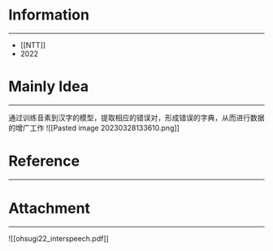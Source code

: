 # Information
---
- [[NTT]]
- 2022

# Mainly Idea
---
通过训练音素到汉字的模型，提取相应的错误对，形成错误的字典，从而进行数据的增广工作
![[Pasted image 20230328133610.png]]

# Reference
---


# Attachment
---
![[ohsugi22_interspeech.pdf]]